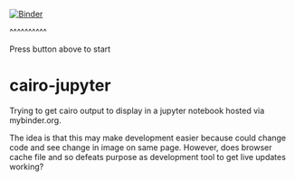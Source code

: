 [![Binder](http://mybinder.org/badge.svg)](http://mybinder.org/repo/fomightez/cairo-jupyter)

^^^^^^^^^^

Press button above to start


# cairo-jupyter

Trying to get cairo output to display in a jupyter notebook hosted via mybinder.org.

The idea is that this may make development easier because could change code and see change in image on same page. However, does browser cache file and so defeats purpose as development tool to get live updates working?
